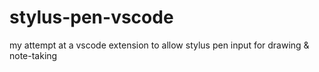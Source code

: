 # stylus-pen-vscode
my attempt at a vscode extension to allow stylus pen input for drawing &amp; note-taking
